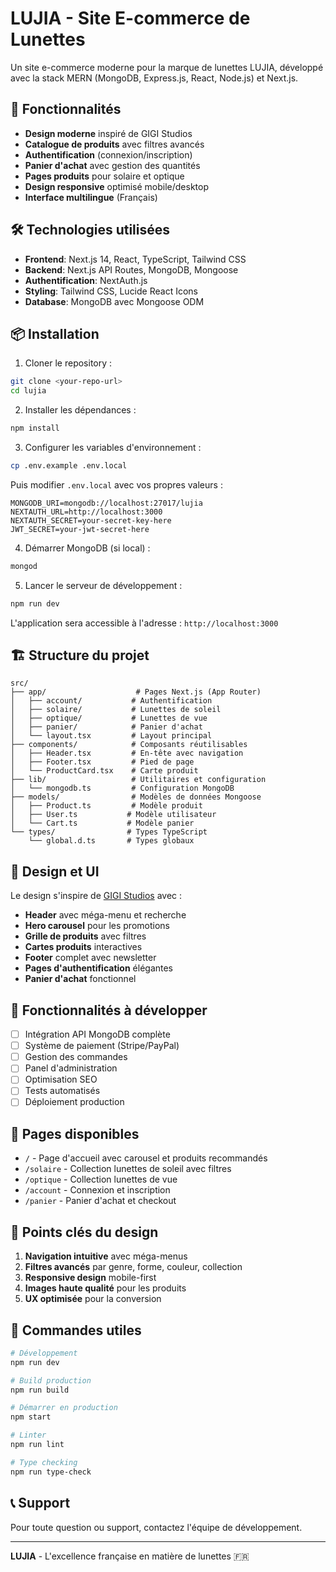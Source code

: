 # LUJIA - Site E-commerce de Lunettes

Un site e-commerce moderne pour la marque de lunettes LUJIA, développé avec la stack MERN (MongoDB, Express.js, React, Node.js) et Next.js.

## 🚀 Fonctionnalités

- **Design moderne** inspiré de GIGI Studios
- **Catalogue de produits** avec filtres avancés
- **Authentification** (connexion/inscription)
- **Panier d'achat** avec gestion des quantités
- **Pages produits** pour solaire et optique
- **Design responsive** optimisé mobile/desktop
- **Interface multilingue** (Français)

## 🛠 Technologies utilisées

- **Frontend**: Next.js 14, React, TypeScript, Tailwind CSS
- **Backend**: Next.js API Routes, MongoDB, Mongoose
- **Authentification**: NextAuth.js
- **Styling**: Tailwind CSS, Lucide React Icons
- **Database**: MongoDB avec Mongoose ODM

## 📦 Installation

1. Cloner le repository :
```bash
git clone <your-repo-url>
cd lujia
```

2. Installer les dépendances :
```bash
npm install
```

3. Configurer les variables d'environnement :
```bash
cp .env.example .env.local
```
Puis modifier `.env.local` avec vos propres valeurs :
```
MONGODB_URI=mongodb://localhost:27017/lujia
NEXTAUTH_URL=http://localhost:3000
NEXTAUTH_SECRET=your-secret-key-here
JWT_SECRET=your-jwt-secret-here
```

4. Démarrer MongoDB (si local) :
```bash
mongod
```

5. Lancer le serveur de développement :
```bash
npm run dev
```

L'application sera accessible à l'adresse : `http://localhost:3000`

## 🏗 Structure du projet

```
src/
├── app/                    # Pages Next.js (App Router)
│   ├── account/           # Authentification
│   ├── solaire/           # Lunettes de soleil
│   ├── optique/           # Lunettes de vue
│   ├── panier/            # Panier d'achat
│   └── layout.tsx         # Layout principal
├── components/            # Composants réutilisables
│   ├── Header.tsx         # En-tête avec navigation
│   ├── Footer.tsx         # Pied de page
│   └── ProductCard.tsx    # Carte produit
├── lib/                   # Utilitaires et configuration
│   └── mongodb.ts         # Configuration MongoDB
├── models/                # Modèles de données Mongoose
│   ├── Product.ts         # Modèle produit
│   ├── User.ts           # Modèle utilisateur
│   └── Cart.ts           # Modèle panier
└── types/                # Types TypeScript
    └── global.d.ts       # Types globaux
```

## 🎨 Design et UI

Le design s'inspire de [GIGI Studios](https://gigistudios.com/fr-fr) avec :

- **Header** avec méga-menu et recherche
- **Hero carousel** pour les promotions
- **Grille de produits** avec filtres
- **Cartes produits** interactives
- **Footer** complet avec newsletter
- **Pages d'authentification** élégantes
- **Panier d'achat** fonctionnel

## 🔧 Fonctionnalités à développer

- [ ] Intégration API MongoDB complète
- [ ] Système de paiement (Stripe/PayPal)
- [ ] Gestion des commandes
- [ ] Panel d'administration
- [ ] Optimisation SEO
- [ ] Tests automatisés
- [ ] Déploiement production

## 📱 Pages disponibles

- `/` - Page d'accueil avec carousel et produits recommandés
- `/solaire` - Collection lunettes de soleil avec filtres
- `/optique` - Collection lunettes de vue
- `/account` - Connexion et inscription
- `/panier` - Panier d'achat et checkout

## 🎯 Points clés du design

1. **Navigation intuitive** avec méga-menus
2. **Filtres avancés** par genre, forme, couleur, collection
3. **Responsive design** mobile-first
4. **Images haute qualité** pour les produits
5. **UX optimisée** pour la conversion

## 🚀 Commandes utiles

```bash
# Développement
npm run dev

# Build production
npm run build

# Démarrer en production
npm start

# Linter
npm run lint

# Type checking
npm run type-check
```

## 📞 Support

Pour toute question ou support, contactez l'équipe de développement.

---

**LUJIA** - L'excellence française en matière de lunettes 🇫🇷
